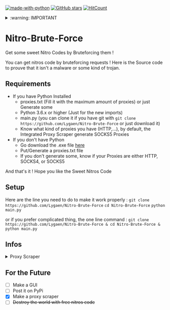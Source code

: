 [![made-with-python](https://img.shields.io/badge/Made%20with-Python-1f425f.svg)](https://www.python.org/)
[![GitHub stars](https://img.shields.io/github/stars/Lygaen/Nitro-Brute-Force.svg?style=social&label=Star&maxAge=2592000)](https://github.com/Lygaen/Nitro-Brute-Force)
[![HitCount](http://hits.dwyl.io/Lygaen/badges.svg)](https://github.com/Lygaen/Nitro-Brute-Force)


<details>
  <summary>:warning: IMPORTANT</summary>
This is a tool that I provide you. I don't make you force to use i in any way. Use it at your own risk.<br>
- You might get you're account suspended<br>
- I'm not responsible of your acts<br>
- Getting free things is not good<br>
- You are stealing the nitro of someone that you don't know<br>
- I didn't use because it's bad to steal from people
</details>


# Nitro-Brute-Force
Get some sweet Nitro Codes by Bruteforcing them !

You can get nitros code by bruteforcing requests !
Here is the Source code to prouve that it isn't a malware or some kind of trojan.

## Requirements
* If you have Python Installed
  * proxies.txt (Fill it with the maximum amount of proxies) or just Generate some
  * Python 3.6.x or higher (Just for the new imports)
  * main.py (you can clone it if you have git with `git clone https://github.com/Lygaen/Nitro-Brute-Force` or just download it)
  * Know what kind of proxies you have (HTTP,...), by default, the Integrated Proxy Scraper generate SOCKS5 Proxies
* If you don't have Python
  * Go download the .exe file [here](https://github.com/Lygaen/Nitro-Brute-Force/releases/tag/release)
  * Put/Generate a proxies.txt file
  * If you don't generate some, know if your Proxies are either HTTP, SOCKS4, or SOCKS5

And that's it ! Hope you like the Sweet Nitros Code

## Setup

Here are the line you need to do to make it work properly :
`git clone https://github.com/Lygaen/Nitro-Brute-Force`
`cd Nitro-Brute-Force`
`python main.py`

or if you prefer complicated thing, the one line command :
`git clone https://github.com/Lygaen/Nitro-Brute-Force & cd Nitro-Brute-Force & python main.py`

## Infos

<details>
  <summary>
  Proxy Scraper
  </summary>
  For the proxy scraper, I use the api of <a target="_blank" href="https://proxyscraper.com">proxyscraper.com</a> wich you can download a file that contain proxies that are updated every 5 minutes.<br>
The API URL that I use is this one :<br>
https://api.proxyscrape.com/?request=getproxies&proxytype=socks5&timeout=10000&country=all<br>
</details>

## For the Future
- [ ] Make a GUI
- [ ] Post it on PyPi
- [x] Make a proxy scraper
- [ ] ~~Destroy the world with free nitros code~~
